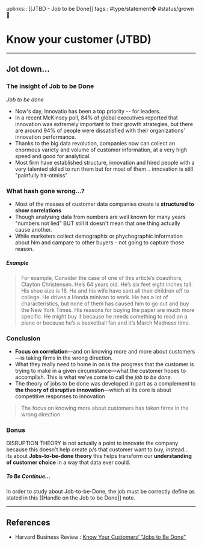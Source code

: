 uplinks:: [[JTBD - Job to be Done]]
tags:: #type/statement❖ #status/grown🌳 

# Know your customer (JTBD)
---
## Jot down...
### The insight of Job to be Done
*Job to be done*
- Now's day, Innovatio has been a top priority -- for leaders.
- In a recent McKinsey poll, 84% of global executives reported that innovation was extremely important to their growth strategies, but there are around 94% of people were dissatisfied with their organizations’ innovation performance.
- Thanks to the big data revolution, companies now can collect an enormous variety and volume of customer information, at a very high speed and good for analytical.
- Most firm have established structure, innovation and hired people with a very talented skiled to run them but for most of them .. innovation is still "painfully hit-otmiss"

### What hash gone wrong...?
- Most of the masses of customer data companies create is **structured to show correlations**
- Though analysing data from numbers are well known for many years "numbers not lied" BUT still it doesn't mean that one thing actually cause another.
- While marketers collect demographix or phychographic information about him and campare to other buyers - not going to capture those reason.

##### Example
> For example, Consider the case of one of this article’s coauthors, Clayton Christensen. He’s 64 years old. He’s six feet eight inches tall. His shoe size is 16. He and his wife have sent all their children off to college. He drives a Honda minivan to work. He has a lot of characteristics, but none of them has caused him to go out and buy the New York Times. His reasons for buying the paper are much more specific. He might buy it because he needs something to read on a plane or because he’s a basketball fan and it’s March Madness time.

### Conclusion
- **Focus on correlation**—and on knowing more and more about customers—is taking firms in the wrong direction.
- What they really need to home in on is the progress that the customer is trying to make in a given circumstance—what the customer hopes to accomplish. This is what we’ve come to call the _job to be done._
- The theory of jobs to be done was developed in part as a complement to **the theory of disruptive innovation**—which at its core is about competitive responses to innovation

>The focus on knowing more about customers has taken firms in the wrong direction.

### Bonus
DISRUPTION THEORY is not actually a point to innovate the company because this doesn't help create p/s that customer want to buy, instead... its about **Jobs-to-be-done theory** this helps transform our **understanding of customer choice** in a way that data ever could.

##### To Be Continue...
In order to study about Job-to-be-Done, the job must be correctly define as stated in this [[Handle on the Job to be Done]] note.

---
## References
- Harvard Business Review : [Know Your Customers’ “Jobs to Be Done”](https://hbr.org/2016/09/know-your-customers-jobs-to-be-done)